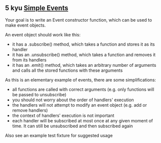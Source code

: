 ## 5 kyu [Simple Events][1]

Your goal is to write an Event constructor function, which can be used to make event objects.

An event object should work like this:

* it has a .subscribe() method, which takes a function and stores it as its handler
* it has an .unsubscribe() method, which takes a function and removes it from its handlers
* it has an .emit() method, which takes an arbitrary number of arguments and calls all the stored functions with these arguments

As this is an elementary example of events, there are some simplifications:

* all functions are called with correct arguments (e.g. only functions will be passed to unsubscribe)
* you should not worry about the order of handlers' execution
* the handlers will not attempt to modify an event object (e.g. add or remove handlers)
* the context of handlers' execution is not important
* each handler will be subscribed at most once at any given moment of time. It can still be unsubscribed and then subscribed again

Also see an example test fixture for suggested usage


[1]: https://www.codewars.com/kata/52d3b68215be7c2d5300022f